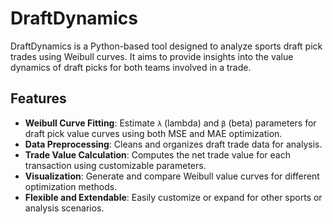 # DraftDynamics

DraftDynamics is a Python-based tool designed to analyze sports draft pick trades using Weibull curves. It aims to provide insights into the value dynamics of draft picks for both teams involved in a trade.

## Features

- **Weibull Curve Fitting**: Estimate `λ` (lambda) and `β` (beta) parameters for draft pick value curves using both MSE and MAE optimization.
- **Data Preprocessing**: Cleans and organizes draft trade data for analysis.
- **Trade Value Calculation**: Computes the net trade value for each transaction using customizable parameters.
- **Visualization**: Generate and compare Weibull value curves for different optimization methods.
- **Flexible and Extendable**: Easily customize or expand for other sports or analysis scenarios.

